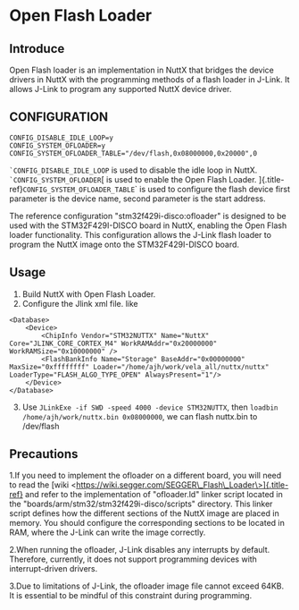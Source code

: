 Open Flash Loader
=================

Introduce
---------

Open Flash loader is an implementation in NuttX that bridges the device
drivers in NuttX with the programming methods of a flash loader in
J-Link. It allows J-Link to program any supported NuttX device driver.

CONFIGURATION
-------------

``` {.c}
CONFIG_DISABLE_IDLE_LOOP=y
CONFIG_SYSTEM_OFLOADER=y
CONFIG_SYSTEM_OFLOADER_TABLE="/dev/flash,0x08000000,0x20000",0
```

`` `CONFIG_DISABLE_IDLE_LOOP `` is used to disable the idle loop in
NuttX. `` `CONFIG_SYSTEM_OFLOADER ``[ is used to enable the Open Flash
Loader. ]{.title-ref}`CONFIG_SYSTEM_OFLOADER_TABLE`\` is used to
configure the flash device first parameter is the device name, second
parameter is the start address.

The reference configuration \"stm32f429i-disco:ofloader\" is designed to
be used with the STM32F429I-DISCO board in NuttX, enabling the Open
Flash loader functionality. This configuration allows the J-Link flash
loader to program the NuttX image onto the STM32F429I-DISCO board.

Usage
-----

1.  Build NuttX with Open Flash Loader.
2.  Configure the Jlink xml file. like

``` {.xml}
<Database>
    <Device>
        <ChipInfo Vendor="STM32NUTTX" Name="NuttX" Core="JLINK_CORE_CORTEX_M4" WorkRAMAddr="0x20000000" WorkRAMSize="0x10000000" />
        <FlashBankInfo Name="Storage" BaseAddr="0x00000000" MaxSize="0xffffffff" Loader="/home/ajh/work/vela_all/nuttx/nuttx" LoaderType="FLASH_ALGO_TYPE_OPEN" AlwaysPresent="1"/>
    </Device>
</Database>
```

3.  Use `JLinkExe -if SWD -speed 4000 -device STM32NUTTX`, then
    `loadbin /home/ajh/work/nuttx.bin 0x08000000`, we can flash
    nuttx.bin to /dev/flash

Precautions
-----------

1.If you need to implement the ofloader on a different board, you will
need to read the [wiki
\<https://wiki.segger.com/SEGGER\_Flash\_Loader\>]{.title-ref} and refer
to the implementation of \"ofloader.ld\" linker script located in the
\"boards/arm/stm32/stm32f429i-disco/scripts\" directory. This linker
script defines how the different sections of the NuttX image are placed
in memory. You should configure the corresponding sections to be located
in RAM, where the J-Link can write the image correctly.

2.When running the ofloader, J-Link disables any interrupts by default.
Therefore, currently, it does not support programming devices with
interrupt-driven drivers.

3.Due to limitations of J-Link, the ofloader image file cannot exceed
64KB. It is essential to be mindful of this constraint during
programming.

